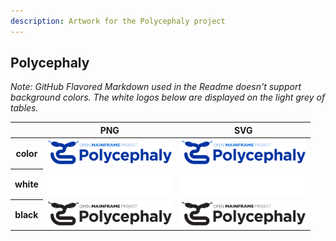 ```yaml
---
description: Artwork for the Polycephaly project
---
```


## Polycephaly

*Note: GitHub Flavored Markdown used in the Readme doesn't support background colors. The white logos below are displayed on the light grey of tables.*

<table class="logos-table">
	<thead>
		<tr>
			<th></th>
			<th>PNG</th>
			<th>SVG</th>
		</tr>
	</thead>	
    <tbody>
		<tr>
			<th>color</th>
			<td><a href="color/polycephaly-color.png" download><img src="color/polycephaly-color.png" width="200"></a></td>
			<td><a href="color/polycephaly-color.svg" download><img src="color/polycephaly-color.svg" width="200"></a></td>
		</tr>
		<tr>
			<th>white</th>
			<td><a href="white/polycephaly-white.png" download><img src="white/polycephaly-white.png" width="200"></a></td>
			<td><a href="white/polycephaly-white.svg" download><img src="white/polycephaly-white.svg" width="200"></a></td>
		</tr>
		<tr>
			<th>black</th>
			<td><a href="black/polycephaly-black.png" download><img src="black/polycephaly-black.png" width="200"></a></td>
			<td><a href="black/polycephaly-black.svg" download><img src="black/polycephaly-black.svg" width="200"></a></td>
		</tr>
	</tbody>	
</table>



